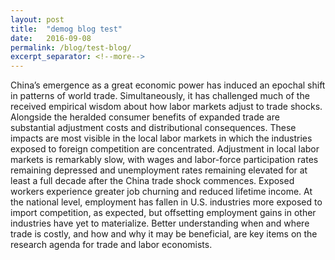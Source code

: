 ```yaml
---
layout: post
title:  "demog blog test"
date:   2016-09-08
permalink: /blog/test-blog/
excerpt_separator: <!--more-->
---
```


China’s emergence as a great economic power has induced an epochal shift in patterns of world trade.
Simultaneously, it has challenged much of the received empirical wisdom about how labor markets
adjust to trade shocks. Alongside the heralded consumer benefits of expanded trade are substantial
adjustment costs and distributional consequences. These impacts are most visible in the local labor
markets in which the industries exposed to foreign competition are concentrated. Adjustment in local
labor markets is remarkably slow, with wages and labor-force participation rates remaining depressed
and unemployment rates remaining elevated for at least a full decade after the China trade shock commences.
Exposed workers experience greater job churning and reduced lifetime income. At the national level,
employment has fallen in U.S. industries more exposed to import competition, as expected, but offsetting
employment gains in other industries have yet to materialize. Better understanding when and where
trade is costly, and how and why it may be beneficial, are key items on the research agenda for trade
and labor economists.